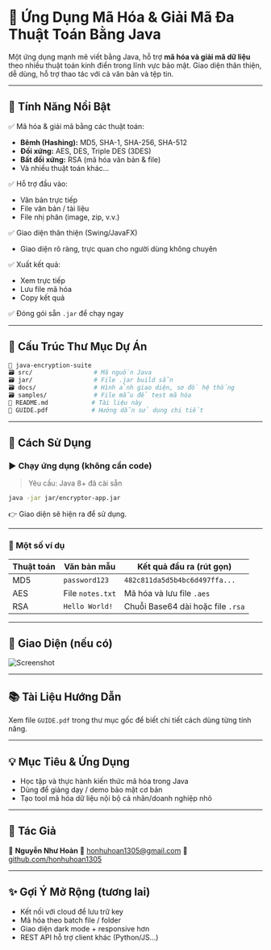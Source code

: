 # 🔐 Ứng Dụng Mã Hóa & Giải Mã Đa Thuật Toán Bằng Java

Một ứng dụng mạnh mẽ viết bằng Java, hỗ trợ **mã hóa và giải mã dữ liệu** theo nhiều thuật toán kinh điển trong lĩnh vực bảo mật. Giao diện thân thiện, dễ dùng, hỗ trợ thao tác với cả văn bản và tệp tin.

---

## 🚀 Tính Năng Nổi Bật

✅ Mã hóa & giải mã bằng các thuật toán:

* **Bêmh (Hashing):** MD5, SHA-1, SHA-256, SHA-512
* **Đối xứng:** AES, DES, Triple DES (3DES)
* **Bất đối xứng:** RSA (mã hóa văn bản & file)
* Và nhiều thuật toán khác...

✅ Hỗ trợ đầu vào:

* Văn bản trực tiếp
* File văn bản / tài liệu
* File nhị phân (image, zip, v.v.)

✅ Giao diện thân thiện (Swing/JavaFX)

* Giao diện rõ ràng, trực quan cho người dùng không chuyên

✅ Xuất kết quả:

* Xem trực tiếp
* Lưu file mã hóa
* Copy kết quả

✅ Đóng gói sẵn `.jar` để chạy ngay

---

## 📂 Cấu Trúc Thư Mục Dự Án

```bash
📆 java-encryption-suite
🗃️ src/                 # Mã nguồn Java
🗃️ jar/                 # File .jar build sẵn
🗃️ docs/                # Hình ảnh giao diện, sơ đồ hệ thống
🗃️ samples/             # File mẫu để test mã hóa
📄 README.md            # Tài liệu này
📄 GUIDE.pdf            # Hướng dẫn sử dụng chi tiết
```

---

## 💠 Cách Sử Dụng

### ▶️ Chạy ứng dụng (không cần code)

> Yêu cầu: Java 8+ đã cài sẵn

```bash
java -jar jar/encryptor-app.jar
```

👉 Giao diện sẽ hiện ra để sử dụng.

---

### 🧪 Một số ví dụ

| Thuật toán | Văn bản mẫu      | Kết quả đầu ra (rút gọn)          |
| ---------- | ---------------- | --------------------------------- |
| MD5        | `password123`    | `482c811da5d5b4bc6d497ffa...`     |
| AES        | File `notes.txt` | Mã hóa và lưu file `.aes`         |
| RSA        | `Hello World!`   | Chuỗi Base64 dài hoặc file `.rsa` |

---

## 📸 Giao Diện (nếu có)

![Screenshot](docs/ui.png)

---

## 📚 Tài Liệu Hướng Dẫn

Xem file `GUIDE.pdf` trong thư mục gốc để biết chi tiết cách dùng từng tính năng.

---

## 💡 Mục Tiêu & Ứng Dụng

* Học tập và thực hành kiến thức mã hóa trong Java
* Dùng để giảng dạy / demo bảo mật cơ bản
* Tạo tool mã hóa dữ liệu nội bộ cá nhân/doanh nghiệp nhỏ

---

## 📌 Tác Giả

👤 **Nguyễn Như Hoàn**
📧 [honhuhoan1305@gmail.com](mailto:honhuhoan1305@gmail.com)
🔗 [github.com/honhuhoan1305](https://github.com/honhuhoan1305)

---

## ✨ Gợi Ý Mở Rộng (tương lai)

* Kết nối với cloud để lưu trữ key
* Mã hóa theo batch file / folder
* Giao diện dark mode + responsive hơn
* REST API hỗ trợ client khác (Python/JS...)
